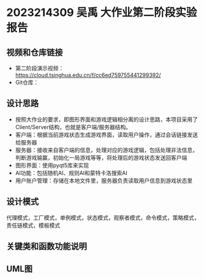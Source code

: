 # 2023214309 吴禹 大作业第二阶段实验报告

## 视频和仓库链接

- 第二阶段演示视频：https://cloud.tsinghua.edu.cn/f/cc6ed759755441299392/
- Git仓库：

## 设计思路

+ 按照大作业的要求，即图形界面和游戏逻辑相分离的设计思路，本项目采用了Client/Server结构，也就是客户端/服务器结构。
+ 客户端：根据当前游戏状态生成游戏界面，读取用户操作，通过会话链接发送给服务器
+ 服务器：接收来自客户端的信息，处理对应的游戏逻辑，包括处理非法信息，判断游戏输赢，初始化一局游戏等等，将处理后的游戏状态发送回客户端
+ 图形界面：使用pyqt5库来实现
+ AI功能：包括随机AI、规则AI和蒙特卡洛搜索AI
+ 用户账户管理：存储在本地文件里，服务器负责读取用户信息到游戏状态里

## 设计模式

代理模式，工厂模式，单例模式，状态模式，观察者模式，命令模式，策略模式，责任链模式，模板模式

## 关键类和函数功能说明



## UML图



